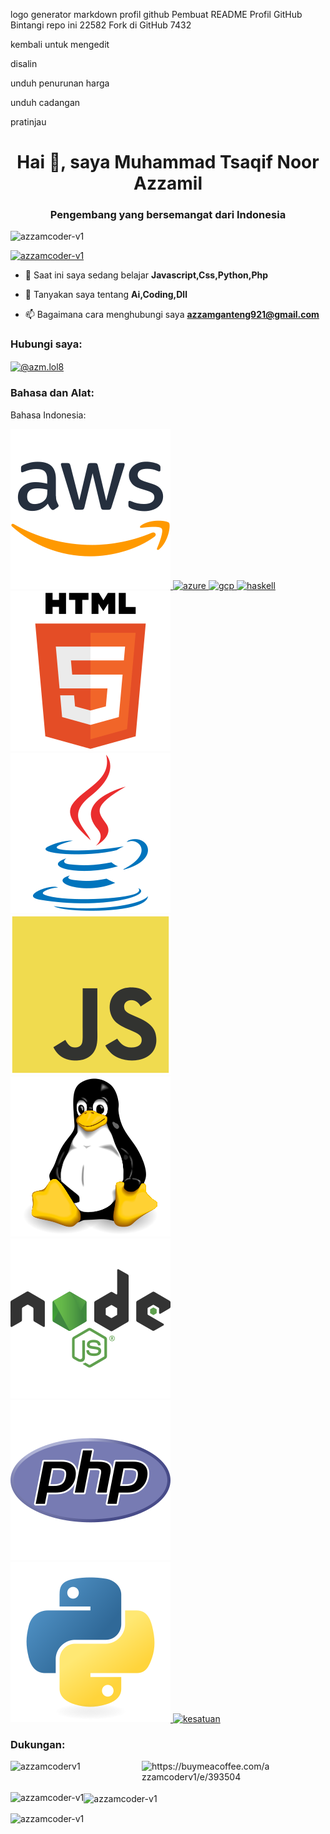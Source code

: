 logo generator markdown profil github
Pembuat README Profil GitHub
Bintangi repo ini
22582
Fork di GitHub
7432

kembali untuk mengedit

disalin

unduh penurunan harga

unduh cadangan

pratinjau
<h1 align="center">Hai 👋, saya Muhammad Tsaqif Noor Azzamil</h1>
<h3 align="center">Pengembang yang bersemangat dari Indonesia</h3>

<p align="left"> <img src="https://komarev.com/ghpvc/?username=azzamcoder-v1&label=Profile%20views&color=0e75b6&style=flat" alt="azzamcoder-v1" /> </p>

<p align="left"> <a href="https://github.com/ryo-ma/github-profile-trophy"><img src="https://github-profile-trophy.vercel.app/?username=azzamcoder-v1" alt="azzamcoder-v1" /></a> </p>

- 🌱 Saat ini saya sedang belajar **Javascript,Css,Python,Php**

- 💬 Tanyakan saya tentang **Ai,Coding,Dll**

- 📫 Bagaimana cara menghubungi saya **azzamganteng921@gmail.com**

<h3 align="left">Hubungi saya:</h3>
<p align="left">
<a href="https://instagram.com/@azm.lol8" target="blank"><img align="center" src="https://raw.githubusercontent.com/rahuldkjain/github-profile-readme-generator/master/src/images/icons/Social/instagram.svg" alt="@azm.lol8" height="30" width="40" /></a>
</p>

<h3 align="left">Bahasa dan Alat:</h3>
Bahasa Indonesia: <p align="kiri"> <a href="https://aws.amazon.com" target="_blank" rel="noreferrer"> <img src="https://raw.githubusercontent.com/devicons/devicon/master/icons/amazonwebservices/amazonwebservices-original-wordmark.svg" alt="aws" lebar="40" tinggi="40"/> </a> <a href="https://azure.microsoft.com/en-in/" target="_blank" rel="noreferrer"> <img src="https://www.vectorlogo.zone/logos/microsoft_azure/microsoft_azure-icon.svg" alt="azure" lebar="40" tinggi="40"/> </a> <a href="https://cloud.google.com" target="_blank" rel="noreferrer"> <img src="https://www.vectorlogo.zone/logos/google_cloud/ikon-google_cloud.svg" alt="gcp" lebar="40" tinggi="40"/> </a> <a href="https://www.haskell.org/" target="_blank" rel="tidak ada referensi"> <img src="https://upload.wikimedia.org/wikipedia/commons/1/1c/Logo-Haskell.svg" alt="haskell" lebar="40" tinggi="40"/> </a> <a href="https://www.w3.org/html/" target="_blank" rel="tidak ada referensi"> <img src="https://raw.githubusercontent.com/devicons/devicon/master/icons/html5/html5-original-wordmark.svg" alt="html5" lebar="40" tinggi="40"/> </a> <a href="https://www.java.com" target="_blank" rel="noreferrer"> <img src="https://raw.githubusercontent.com/devicons/devicon/master/icons/java/java-original.svg" alt="java" lebar="40" tinggi="40"/> </a> <a href="https://developer.mozilla.org/en-US/docs/Web/JavaScript" target="_blank" rel="noreferrer"> <img src="https://raw.githubusercontent.com/devicons/devicon/master/icons/javascript/javascript-original.svg" alt="javascript" lebar="40" tinggi="40"/> </a> <a href="https://www.linux.org/" target="_blank" rel="noreferrer"> <img src="https://raw.githubusercontent.com/devicons/devicon/master/icons/linux/linux-original.svg" alt="linux" lebar="40" tinggi="40"/> </a> <a href="https://nodejs.org" target="_blank" rel="noreferrer"> <img src="https://raw.githubusercontent.com/devicons/devicon/master/icons/nodejs/nodejs-original-wordmark.svg" alt="nodejs" lebar="40" tinggi="40"/> </a> <a href="https://www.php.net" target="_blank" rel="noreferrer"> <img src="https://raw.githubusercontent.com/devicons/devicon/master/icons/php/php-original.svg" alt="php" lebar="40" tinggi="40"/> </a> <a href="https://www.python.org" target="_blank" rel="noreferrer"> <img src="https://raw.githubusercontent.com/devicons/devicon/master/icons/python/python-original.svg" alt="python" lebar="40" tinggi="40"/> </a> <a href="https://unity.com/" target="_blank" rel="noreferrer"> <img src="https://www.vectorlogo.zone/logos/unity3d/unity3d-icon.svg" alt="kesatuan" lebar="40" tinggi="40"/> </a> </p>

<h3 align="left">Dukungan:</h3>
<p> <a href="https://www.buymeacoffee.com/azzamcoderv1"> <img align="left" src="https://cdn.buymeacoffee.com/buttons/v2/default-yellow.png" height="50" width="210" alt="azzamcoderv1" /></a> <a href="https://ko-fi.com/https://buymeacoffee.com/azzamcoderv1/e/393504"> <img align="left" src="https://cdn.ko-fi.com/cdn/kofi3.png?v=3" height="50" width="210" alt="https://buymeacoffee.com/azzamcoderv1/e/393504" /></a> </p><br><br>

<p><img align="left" src="https://github-readme-stats.vercel.app/api/top-langs?username=azzamcoder-v1&show_icons=true&locale=en&layout=compact" alt="azzamcoder-v1" /></p>

<p> <img align="center" src="https://github-readme-stats.vercel.app/api?username=azzamcoder-v1&show_icons=true&locale=en" alt="azzamcoder-v1" /></p>

<p><img align="center" src="https://github-readme-streak-stats.herokuapp.com/?user=azzamcoder-v1&" alt="azzamcoder-v1" /></p>
